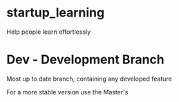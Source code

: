 # startup_learning
Help people learn effortlessly

# Dev - Development Branch
Most up to date branch, containing any developed feature

For a more stable version use the Master's
